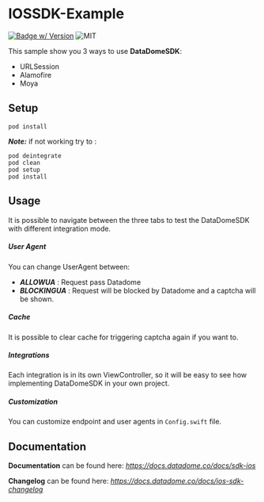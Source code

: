 # IOSSDK-Example

[![Badge w/ Version](https://img.shields.io/cocoapods/v/DataDomeSDK)](https://datadome.co/)
![MIT](https://img.shields.io/cocoapods/l/DataDomeSDK)

This sample show you 3 ways to use __DataDomeSDK__:
- URLSession
- Alamofire
- Moya


## Setup
```
pod install
```

**_Note:_** if not working try to :
```
pod deintegrate
pod clean
pod setup
pod install
```

## Usage

It is possible to navigate between the three tabs to test the DataDomeSDK with different integration mode.

##### User Agent
You can change UserAgent between:
- __*ALLOWUA*__ : Request pass Datadome
- __*BLOCKINGUA*__ : Request will be blocked by Datadome and a captcha will be shown.

##### Cache
It is possible to clear cache for triggering captcha again if you want to.

##### Integrations
Each integration is in its own ViewController, so it will be easy to see how implementing DataDomeSDK in your own project.

##### Customization
You can customize endpoint and user agents in `Config.swift` file.

## Documentation

__Documentation__ can be found here:
*https://docs.datadome.co/docs/sdk-ios*

__Changelog__ can be found here:
*https://docs.datadome.co/docs/ios-sdk-changelog*
